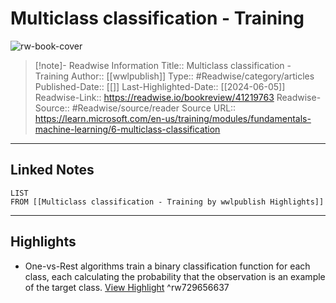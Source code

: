 # Multiclass classification - Training

![rw-book-cover](https://readwise-assets.s3.amazonaws.com/media/uploaded_book_covers/profile_174804/open-graph-image_BXDaUIw.png)
<br>
>[!note]- Readwise Information
>Title:: Multiclass classification - Training
>Author:: [[wwlpublish]]
>Type:: #Readwise/category/articles
>Published-Date:: [[]]
>Last-Highlighted-Date:: [[2024-06-05]]
>Readwise-Link:: https://readwise.io/bookreview/41219763
>Readwise-Source:: #Readwise/source/reader
>Source URL:: https://learn.microsoft.com/en-us/training/modules/fundamentals-machine-learning/6-multiclass-classification
--- 

## Linked Notes
```dataview
LIST
FROM [[Multiclass classification - Training by wwlpublish Highlights]]
```

---

## Highlights
- One-vs-Rest algorithms train a binary classification function for each class, each calculating the probability that the observation is an example of the target class. [View Highlight](https://readwise.io/open/729656637) ^rw729656637
